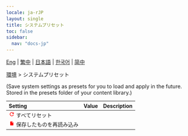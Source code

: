 ```yaml
---
locale: ja-rJP
layout: single
title: システムプリセット
toc: false
sidebar:
  nav: "docs-jp"
---
```

[Eng](/dancexr/menu/2025.4/scene/system_presets) | [繁中](/tw/dancexr/menu/2025.4/scene/system_presets) | [日本語](/jp/dancexr/menu/2025.4/scene/system_presets) | [한국어](/kr/dancexr/menu/2025.4/scene/system_presets) | [简中](/zh/dancexr/menu/2025.4/scene/system_presets)

[環境](../menu#環境) > システムプリセット

(Save system settings as presets for you to load and apply in the future. Stored in the presets folder of your content library.)

| Setting | Value | Description |
| :--- | --- | :--- |
| <img src="/images/icon/ic_refresh.png" alt="refresh icon"/> すべてリセット</nobr>|| 
| <img src="/images/icon/ic_file.png" alt="file icon"/> 保存したものを再読み込み</nobr>|| 
